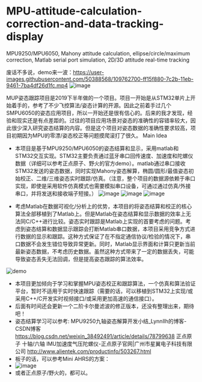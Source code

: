 # MPU-attitude-calculation-correction-and-data-tracking-display
MPU9250/MPU6050, Mahony attitude calculation, ellipse/circle/maximum correction, Matlab serial port simulation, 2D/3D attitude real-time tracking

废话不多说，demo来一波：https://user-images.githubusercontent.com/50388568/109762700-ff15f880-7c2b-11eb-9461-7ba4df26d1fc.mp4
![image](https://user-images.githubusercontent.com/50388568/109763622-4cdf3080-7c2d-11eb-9e68-8231b53d3f2e.png)

MUP姿态跟踪项目是2019下半年做的一个项目。项目一开始是从STM32单片上开始着手的，参考了不少飞控算法/姿态计算的开源。因此之前着手过几个SMPU6050的姿态应用项目，所以一开始还是很有信心的。后来的我才发现，经验和现实还是有点差距的。过往的项目应用场景对姿态的准确性的容错率较大，因此很少深入研究姿态结算的内容。但是这个项目对姿态数据的准确性要求较高，项目初期因为MPU的零漂/姿态校正等问题摸爬滚打了很久。
Main Idea
* 本项目是基于MPU9250/MPU6050的姿态结算和显示，采用matlab和STM32交互实现。STM32主要负责通过蓝牙串口回传速度、加速度和陀螺仪数据（详细可以参考正点原子、野火的官方demo）。matlab通过串口接收STM32发送的姿态数据，同时实现Mahony姿态解算，椭圆/圆形/最值姿态初始校正、二维/三维姿态实时跟踪/仿真。（注意，整个项目的数据源依赖于串口实现，即使是采用软件仿真模式也需要模拟串口设备，可通过通过仿真/外接串口，并将发送和接收端子短接。）
![image](https://user-images.githubusercontent.com/50388568/109765193-7731ed80-7c2f-11eb-9ec9-1ce0c6c68d67.png)
![image](https://user-images.githubusercontent.com/50388568/109766085-ad23a180-7c30-11eb-903e-4574885ff85e.png)
![image](https://user-images.githubusercontent.com/50388568/109766704-7e59fb00-7c31-11eb-8df1-7b630a705b8b.png)

* 考虑Matlab在数据可视化/分析上的优势，本项目的将姿态结算和校正的核心算法全部移植到了Matlab上。但是Matlab在姿态结算和显示数据的效率上无法同C/C++进行比较。姿态实时跟踪是Matlab上实现的首要考虑的问题。考虑到姿态结算和数据显示跟踪会打断Matlab串口数据，本项目采用竞争方式进行数据的显示和跟踪。这种方式保证了在不指定通信协议/检验的情况下，串口数据不会发生错位导致异常更新。同时，Matlab显示界面和计算只更新当前最新姿态数据，不考虑历史数据。虽然这种方式带来了一定的数据丢失，可能导致姿态丢失无法回调，但是提高姿态跟踪的算法效率。

![demo](https://user-images.githubusercontent.com/50388568/109759148-8f9e0a00-7c27-11eb-8059-3cb549e7d08d.png)

* 本项目更加倾向于学习和掌握MPU姿态校正和跟踪算法，一个仿真和算法验证平台，暂时不适用于实时快速跟踪（需要的话，可以移植到STM32上实现/或采用C++/C开发实时视频接口/或采用更加高速的通信接口）。
* 后面有时间还会更新一个二阶卡尔曼滤波的修正版本，还没有整理出来，期待吧！
* 姿态结算学习可以参考:
  MPU9250九轴姿态解算开发小结_Lynnllh的博客-CSDN博客 https://blog.csdn.net/weixin_38492491/article/details/78799638
  正点原子 十轴/六轴 IMU加速度气压陀螺仪-正点原子官网|广州市星翼电子科技有限公司 http://www.alientek.com/productinfo/503267.html
* 板子的话，可以参考Mini AHRS的方案：
* ![image](https://user-images.githubusercontent.com/50388568/109764075-00e0bb80-7c2e-11eb-9c37-8deb32f969ed.png)
* 或者正点原子/野火的，都可以。
